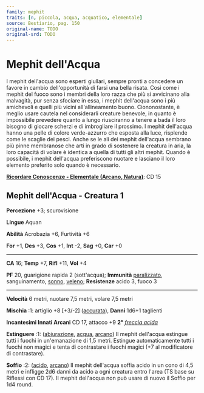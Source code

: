 ```yaml
---
family: mephit
traits: [n, piccola, acqua, acquatico, elementale]
source: Bestiario, pag. 150
original-name: TODO
original-srd: TODO
---
```


# Mephit dell'Acqua

I mephit dell'acqua sono esperti giullari, sempre pronti a concedere un favore
in cambio dell'opportunità di farsi una bella risata. Così come i mephit del
fuoco sono i membri della loro razza che più si avvicinano alla malvagità, pur
senza sfociare in essa, i mephit dell'acqua sono i più amichevoli e quelli più
vicini all'allineamento buono. Ciononostante, è meglio usare cautela nel
considerarli creature benevole, in quanto è impossibile prevedere quanto a lungo
riusciranno a tenere a bada il loro bisogno di giocare scherzi e di imbrogliare
il prossimo. I mephit dell'acqua hanno una pelle di colore verde-azzurro che
esposta alla luce, risplende come le scaglie dei pesci. Anche se le ali dei
mephit dell'acqua sembrano più pinne membranose che arti in grado di sostenere
la creatura in aria, la loro capacità di volare è identica a quella di tutti gli
altri mephit. Quando è possibile, i mephit dell'acqua preferiscono nuotare e
lasciano il loro elemento preferito solo quando è necessario.

**[Ricordare Conoscenze - Elementale (Arcano, Natura)](/azioni/abilita/ricordare-conoscenze)**:
CD 15

## Mephit dell'Acqua - Creatura 1

**Percezione** +3; scurovisione

**Lingue** Aquan

**Abilità** Acrobazia +6, Furtività +6

**For** +1, **Des** +3, **Cos** +1, **Int** -2, **Sag** +0, **Car** +0

---

**CA** 16; **Temp** +7, **Rifl** +11, **Vol** +4

**PF** 20, guarigione rapida 2 (sott'acqua); **Immunità**
[paralizzato](/condizioni/paralizzato), sanguinamento, [sonno](/tratti/sonno),
[veleno](/tratti/veleno); **Resistenze** acido 3, fuoco 3

---

**Velocità** 6 metri, nuotare 7,5 metri, volare 7,5 metri

**Mischia** :1: artiglio +8 \[+3/-2] ([accurata](/tratti/accurata)), **Danni**
1d6+1 taglienti

**Incantesimi Innati Arcani** CD 17, attacco +9 **2°**
_[freccia acida](/incantesimi/freccia-acida)_

**Estinguere** :1: ([abiurazione](/tratti/abiurazione), [acqua](/tratti/acqua),
[arcano](/tratti/arcano)) Il mephit dell'acqua estingue tutti i fuochi in
un'emanazione di 1,5 metri. Estingue automaticamente tutti i fuochi non magici e
tenta di contrastare i fuochi magici (+7 al modificatore di contrastare).

**Soffio** :2: ([acido](/tratti/acido), [arcano](/tratti/arcano)) Il mephit
dell'acqua soffia acido in un cono di 4,5 metri e infligge 2d6 danni da acido a
ogni creatura entro l'area (TS base su Riflessi con CD 17). Il mephit dell'acqua
non può usare di nuovo il Soffio per 1d4 round.
